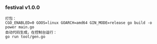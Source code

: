 ### festival v1.0.0

```
打包：
CGO_ENABLED=0 GOOS=linux GOARCH=amd64 GIN_MODE=release go build -o power main.go
自动代码生成，在控制台运行：
go run tool/gen.go
```
